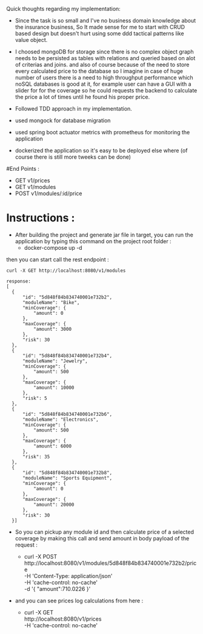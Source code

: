 
Quick thoughts regarding my implementation:
- Since the task is so small and I've no business domain knowledge 
about the insurance business, So It made sense for me to start with CRUD based design but doesn't hurt 
using some ddd tactical patterns like value object.

- I choosed mongoDB for storage since there is no complex object graph needs to be persisted as tables with relations 
and queried based on alot of criterias and joins.
and also of course because of the need to store every calculated price to the database so I imagine in case of huge number of users
there is a need to high throughput performance which noSQL databases is good at it, for example user can have a GUI with a slider for 
for the coverage so he could requests the backend to calculate the price a lot of times until he found his proper price. 

- Followed TDD approach in my implementation.

- used mongock for database migration 

- used spring boot actuator metrics with prometheus for monitoring the application

- dockerized the application so it's easy to be deployed else where (of course there is still more tweeks can be done)

#End Points :
- GET v1/prices
- GET v1/modules
- POST v1/modules/:id/price

# Instructions :
- After building the project and generate jar file in target, you can run the application by typing this command on the project root folder : 
    - docker-compose up -d 
 
  
then you can start call the rest endpoint :

    curl -X GET http://localhost:8080/v1/modules
    
    response:
    [
      {
          "id": "5d848f84b834740001e732b2",
          "moduleName": "Bike",
          "minCoverage": {
              "amount": 0
          },
          "maxCoverage": {
              "amount": 3000
          },
          "risk": 30
      },
      {
          "id": "5d848f84b834740001e732b4",
          "moduleName": "Jewelry",
          "minCoverage": {
              "amount": 500
          },
          "maxCoverage": {
              "amount": 10000
          },
          "risk": 5
      },
      {
          "id": "5d848f84b834740001e732b6",
          "moduleName": "Electronics",
          "minCoverage": {
              "amount": 500
          },
          "maxCoverage": {
              "amount": 6000
          },
          "risk": 35
      },
      {
          "id": "5d848f84b834740001e732b8",
          "moduleName": "Sports Equipment",
          "minCoverage": {
              "amount": 0
          },
          "maxCoverage": {
              "amount": 20000
          },
          "risk": 30
      }]
      
  

- So you can pickup any module id and then calculate price of a selected coverage 
by making this call and send amount in body payload of the request :
    - curl -X POST \
  http://localhost:8080/v1/modules/5d848f84b834740001e732b2/price \
  -H 'Content-Type: application/json' \
  -H 'cache-control: no-cache' \
  -d '{
	"amount":710.0226
}'

- and you can see prices log calculations from here :
    - curl -X GET \
  http://localhost:8080/v1/prices \
  -H 'cache-control: no-cache'